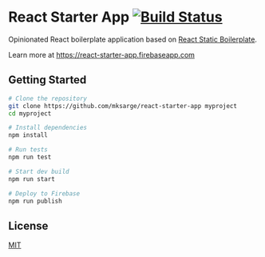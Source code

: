 # React Starter App [![Build Status](https://travis-ci.org/mksarge/react-starter-app.svg?branch=master)](https://travis-ci.org/mksarge/react-starter-app)

Opinionated React boilerplate application based on [React Static Boilerplate][rsb].

Learn more at https://react-starter-app.firebaseapp.com

## Getting Started

```sh
# Clone the repository
git clone https://github.com/mksarge/react-starter-app myproject
cd myproject

# Install dependencies
npm install

# Run tests
npm run test

# Start dev build
npm run start

# Deploy to Firebase
npm run publish
```

## License

[MIT][license]

[rsb]: <https://github.com/kriasoft/react-static-boilerplate>
[license]: <https://github.com/mksarge/react-starter-app/blob/master/LICENSE.txt>
